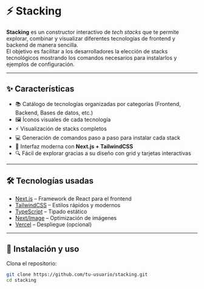 # ⚡ Stacking

**Stacking** es un constructor interactivo de *tech stacks* que te permite explorar, combinar y visualizar diferentes tecnologías de frontend y backend de manera sencilla.  
El objetivo es facilitar a los desarrolladores la elección de stacks tecnológicos mostrando los comandos necesarios para instalarlos y ejemplos de configuración.

---

## ✨ Características

- 📚 Catálogo de tecnologías organizadas por categorías (Frontend, Backend, Bases de datos, etc.)
- 🖼️ Íconos visuales de cada tecnología
- ⚡ Visualización de stacks completos
- 💻 Generación de comandos paso a paso para instalar cada stack
- 🎨 Interfaz moderna con **Next.js + TailwindCSS**
- 🔍 Fácil de explorar gracias a su diseño con grid y tarjetas interactivas

---

## 🛠️ Tecnologías usadas

- [Next.js](https://nextjs.org/) – Framework de React para el frontend
- [TailwindCSS](https://tailwindcss.com/) – Estilos rápidos y modernos
- [TypeScript](https://www.typescriptlang.org/) – Tipado estático
- [Next/Image](https://nextjs.org/docs/pages/api-reference/components/image) – Optimización de imágenes
- [Vercel](https://vercel.com/) – Despliegue (opcional)

---

## 🚀 Instalación y uso

Clona el repositorio:

```bash
git clone https://github.com/tu-usuario/stacking.git
cd stacking

